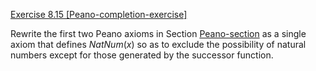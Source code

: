 [Exercise 8.15 \[Peano-completion-exercise\]](ex_15/)

Rewrite the first two Peano axioms in
Section [Peano-section](#/) as a single axiom that defines
${NatNum}(x)$ so as to exclude the possibility of natural numbers
except for those generated by the successor function.
